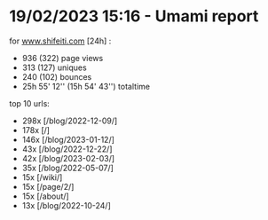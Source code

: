 # 19/02/2023 15:16 - Umami report
for www.shifeiti.com [24h] :

 - 936 (322) page views
 - 313 (127) uniques
 - 240 (102) bounces
 - 25h 55' 12'' (15h 54' 43'') totaltime


top 10 urls:
 - 298x [/blog/2022-12-09/]
 - 178x [/]
 - 146x [/blog/2023-01-12/]
 - 43x [/blog/2022-12-22/]
 - 42x [/blog/2023-02-03/]
 - 35x [/blog/2022-05-07/]
 - 15x [/wiki/]
 - 15x [/page/2/]
 - 15x [/about/]
 - 13x [/blog/2022-10-24/]


